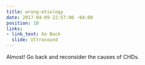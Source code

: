 ```yaml
---
title: wrong-etiology
date: 2017-04-09 22:57:00 -04:00
position: 10
links:
- link_text: Go Back
  slide: Ultrasound
---
```


Almost! Go back and reconsider the causes of CHDs.